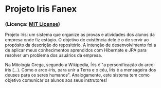 # Projeto Iris Fanex
<h3>(Licença: <a href="LICENSE">MIT License</a>)</h3>

Projeto Iris: um sistema que organize as provas e atividades dos alunos da empresa onde fiz estágio.
O objetivo de existência dele é o de servir ao propósito da descrição do repositório. A intenção de desenvolvimento foi a de aplicar meus conhecimentos aprendidos com Hibernate e JPA para resolver um problema dos usuários da empresa.

Na Mitologia Grega, segundo a Wikipédia, Íris é "a personificação do arco-íris (...). Como o 
arco-íris, para unir a Terra e o céu, Íris é a mensageira dos deuses para os seres humanos". 
Analogamente, este sistema tem como objetivo comunicar os alunos aos seus instrutores!
